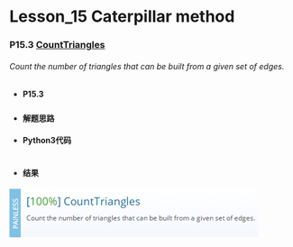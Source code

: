 # Lesson_15 Caterpillar method 

### P15.3 [CountTriangles](https://app.codility.com/programmers/lessons/15-caterpillar_method/count_triangles/) 

###### Count the number of triangles that can be built from a given set of edges.

* #### P15.3  

##### 

 
* #### 解题思路


* #### Python3代码

```

```

* #### 结果

![image](https://github.com/Anfany/Codility-Lessons-By-Python3/blob/master/L15_Caterpillar%20method/15.3.png)
